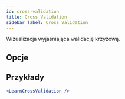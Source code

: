 ```yaml
---
id: cross-validation
title: Cross Validation
sidebar_label: Cross Validation
---
```


Wizualizacja wyjaśniająca walidację krzyżową.

## Opcje



## Przykłady

```jsx live
<LearnCrossValidation />
```

